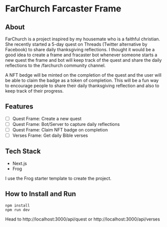 # FarChurch Farcaster Frame

## About

FarChurch is a project inspired by my housemate who is a faithful christian. She
recently started a 5-day quest on Threads (Twitter alternative by Facebook) to
share daily thanksgiving reflections. I thought it would be a good idea to
create a frame and fracaster bot whenever someone starts a new quest the frame
and bot will keep track of the quest and share the daily reflections to the
/farchurch community channel.

A NFT bedge will be minted on the completion of the quest and the user will be
able to claim the badge as a token of completion. This will be a fun way to
encourage people to share their daily thanksgiving reflection and also to keep
track of their progress.

## Features

- [ ] Quest Frame: Create a new quest
- [ ] Quest Frame: Bot/Server to capture daily reflections
- [ ] Quest Frame: Claim NFT badge on completion
- [ ] Verses Frame: Get daily Bible verses

## Tech Stack

- Next.js
- Frog

I use the Frog starter template to create the project.

## How to Install and Run

```
npm install
npm run dev
```

Head to http://localhost:3000/api/quest or http://localhost:3000/api/verses
